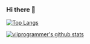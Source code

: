 ### Hi there 👋


[![Top Langs](https://github-readme-stats.vercel.app/api/top-langs/?username=anuraghazra&langs_count=8)](https://github.com/anuraghazra/github-readme-stats)


[![viiprogrammer's github stats](https://github-readme-stats.vercel.app/api?username=viiprogrammer&show_icons=true&theme=dark)](https://github.com/viiprogrammer/github-readme-stats)

